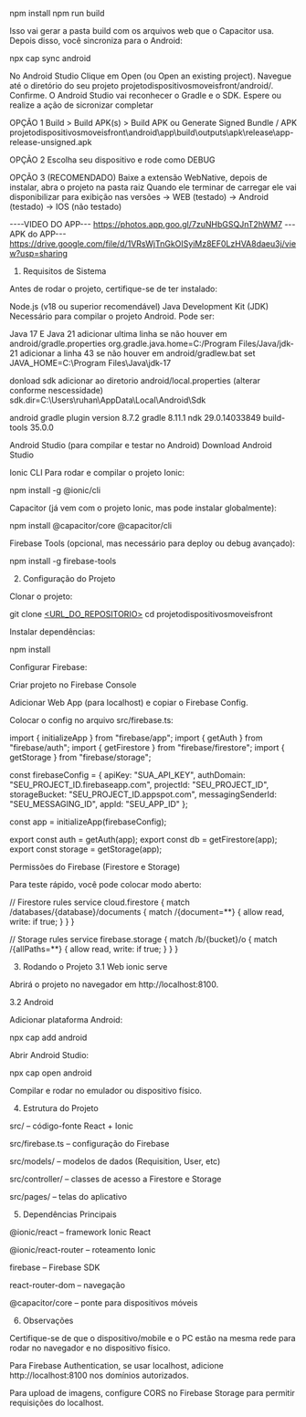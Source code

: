 npm install
npm run build

Isso vai gerar a pasta build com os arquivos web que o Capacitor usa.
Depois disso, você sincroniza para o Android:

npx cap sync android

No Android Studio
Clique em Open (ou Open an existing project).
Navegue até o diretório do seu projeto projetodispositivosmoveisfront/android/.
Confirme. O Android Studio vai reconhecer o Gradle e o SDK.
Espere ou realize a ação de sicronizar completar

OPÇÃO 1
Build > Build APK(s) > Build APK ou Generate Signed Bundle / APK
projetodispositivosmoveisfront\android\app\build\outputs\apk\release\app-release-unsigned.apk

OPÇÃO 2
Escolha seu dispositivo e rode como DEBUG

OPÇÃO 3 (RECOMENDADO)
Baixe a extensão WebNative, depois de instalar, abra o projeto na pasta raiz
Quando ele terminar de carregar ele vai disponibilizar para exibição nas versões
-> WEB (testado)
-> Android (testado)
-> IOS (não testado)

----VIDEO DO APP---
https://photos.app.goo.gl/7zuNHbGSQJnT2hWM7
---APK do APP---
https://drive.google.com/file/d/1VRsWjTnGkOISyiMz8EF0LzHVA8daeu3j/view?usp=sharing

1. Requisitos de Sistema

Antes de rodar o projeto, certifique-se de ter instalado:

Node.js (v18 ou superior recomendável)
Java Development Kit (JDK)
Necessário para compilar o projeto Android. Pode ser:

Java 17 E Java 21
adicionar ultima linha se não houver em android/gradle.properties
org.gradle.java.home=C:/Program Files/Java/jdk-21
adicionar a linha 43 se não houver em android/gradlew.bat
set JAVA_HOME=C:\Program Files\Java\jdk-17

donload sdk
adicionar ao diretorio android/local.properties
(alterar conforme nescessidade)
sdk.dir=C\:\\Users\\ruhan\\AppData\\Local\\Android\\Sdk

android gradle plugin version 8.7.2
gradle 8.11.1
ndk 29.0.14033849
build-tools 35.0.0

Android Studio (para compilar e testar no Android)
Download Android Studio

Ionic CLI
Para rodar e compilar o projeto Ionic:

npm install -g @ionic/cli


Capacitor (já vem com o projeto Ionic, mas pode instalar globalmente):

npm install @capacitor/core @capacitor/cli


Firebase Tools (opcional, mas necessário para deploy ou debug avançado):

npm install -g firebase-tools

2. Configuração do Projeto

Clonar o projeto:

git clone [<URL_DO_REPOSITORIO>](https://github.com/RuhanDanielKremes/ProjetoDispositivosMoveis/)
cd projetodispositivosmoveisfront


Instalar dependências:

npm install


Configurar Firebase:

Criar projeto no Firebase Console

Adicionar Web App (para localhost) e copiar o Firebase Config.

Colocar o config no arquivo src/firebase.ts:

import { initializeApp } from "firebase/app";
import { getAuth } from "firebase/auth";
import { getFirestore } from "firebase/firestore";
import { getStorage } from "firebase/storage";

const firebaseConfig = {
  apiKey: "SUA_API_KEY",
  authDomain: "SEU_PROJECT_ID.firebaseapp.com",
  projectId: "SEU_PROJECT_ID",
  storageBucket: "SEU_PROJECT_ID.appspot.com",
  messagingSenderId: "SEU_MESSAGING_ID",
  appId: "SEU_APP_ID"
};

const app = initializeApp(firebaseConfig);

export const auth = getAuth(app);
export const db = getFirestore(app);
export const storage = getStorage(app);


Permissões do Firebase (Firestore e Storage)

Para teste rápido, você pode colocar modo aberto:

// Firestore rules
service cloud.firestore {
  match /databases/{database}/documents {
    match /{document=**} {
      allow read, write: if true;
    }
  }
}

// Storage rules
service firebase.storage {
  match /b/{bucket}/o {
    match /{allPaths=**} {
      allow read, write: if true;
    }
  }
}

3. Rodando o Projeto
3.1 Web
ionic serve


Abrirá o projeto no navegador em http://localhost:8100.

3.2 Android

Adicionar plataforma Android:

npx cap add android


Abrir Android Studio:

npx cap open android


Compilar e rodar no emulador ou dispositivo físico.

4. Estrutura do Projeto

src/ – código-fonte React + Ionic

src/firebase.ts – configuração do Firebase

src/models/ – modelos de dados (Requisition, User, etc)

src/controller/ – classes de acesso a Firestore e Storage

src/pages/ – telas do aplicativo

5. Dependências Principais

@ionic/react – framework Ionic React

@ionic/react-router – roteamento Ionic

firebase – Firebase SDK

react-router-dom – navegação

@capacitor/core – ponte para dispositivos móveis

6. Observações

Certifique-se de que o dispositivo/mobile e o PC estão na mesma rede para rodar no navegador e no dispositivo físico.

Para Firebase Authentication, se usar localhost, adicione http://localhost:8100 nos domínios autorizados.

Para upload de imagens, configure CORS no Firebase Storage para permitir requisições do localhost.
